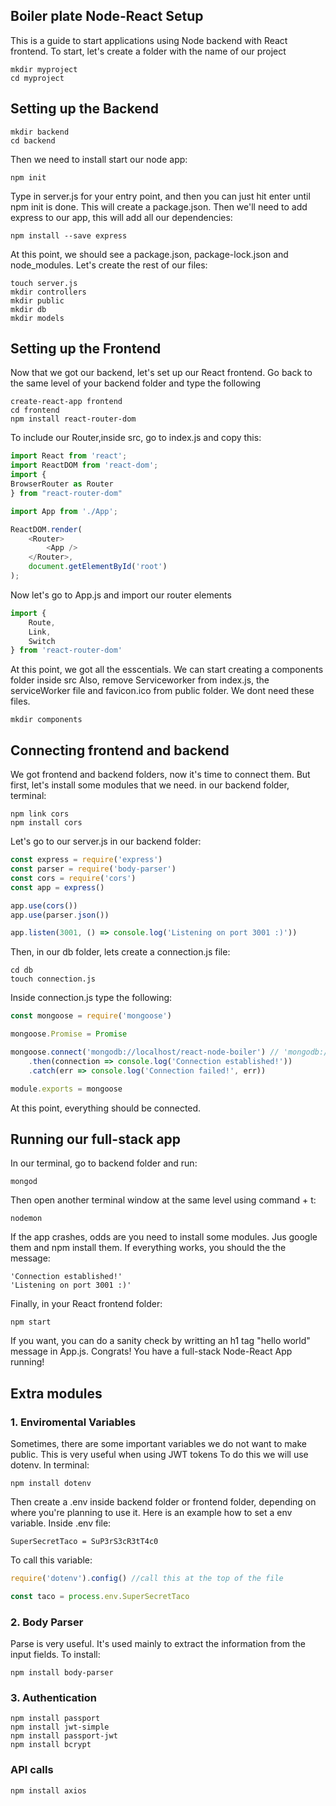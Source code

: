 ## Boiler plate Node-React Setup

This is a guide to start applications using Node backend with React frontend. To start, let's create a folder with the name of our project

```
mkdir myproject
cd myproject
```
## Setting up the Backend

```
mkdir backend
cd backend
```

Then we need to install start our node app:

```
npm init
```
Type in server.js for your entry point, and then you can just hit enter until npm init is done. This will create a package.json. Then we'll need to add express to our app, this will add all our dependencies:

```
npm install --save express
```

At this point, we should see a package.json, package-lock.json and node_modules. Let's create the rest of our files:

```
touch server.js
mkdir controllers
mkdir public
mkdir db
mkdir models
```

## Setting up the Frontend

Now that we got our backend, let's set up our React frontend. Go back to the same level of your backend folder and type the following

```
create-react-app frontend
cd frontend
npm install react-router-dom
```
To include our Router,inside src, go to index.js and copy this:

```javascript
import React from 'react';
import ReactDOM from 'react-dom';
import {
BrowserRouter as Router
} from "react-router-dom"

import App from './App';

ReactDOM.render(
    <Router>
        <App />
    </Router>,
    document.getElementById('root')
);
```
Now let's go to App.js and import our router elements

```javascript
import {
    Route,
    Link,
    Switch
} from 'react-router-dom'
```
At this point, we got all the esscentials. We can start creating a components folder inside src
Also, remove Serviceworker from index.js, the serviceWorker file and favicon.ico from public folder. We dont need these files.

```
mkdir components
```
## Connecting frontend and backend

We got frontend and backend folders, now it's time to connect them. But first, let's install some modules that we need. in our backend folder, terminal:

```
npm link cors
npm install cors
```

Let's go to our server.js in our backend folder:

```javascript
const express = require('express')
const parser = require('body-parser')
const cors = require('cors')
const app = express()

app.use(cors())
app.use(parser.json())

app.listen(3001, () => console.log('Listening on port 3001 :)'))
```
Then, in our db folder, lets create a connection.js file:

```
cd db
touch connection.js
```
Inside connection.js type the following:

```javascript
const mongoose = require('mongoose')

mongoose.Promise = Promise

mongoose.connect('mongodb://localhost/react-node-boiler') // 'mongodb://localhost/name_of_your_database'
    .then(connection => console.log('Connection established!'))
    .catch(err => console.log('Connection failed!', err))

module.exports = mongoose
```
At this point, everything should be connected.

## Running our full-stack app

In our terminal, go to backend folder and run:

```
mongod
```

Then open another terminal window at the same level using command + t:

```
nodemon
```

If the app crashes, odds are you need to install some modules. Jus google them and npm install them. If everything works, you should the the message:

```
'Connection established!'
'Listening on port 3001 :)'
```

Finally, in your React frontend folder:

```
npm start
```

If you want, you can do a sanity check by writting an h1 tag "hello world" message in App.js. Congrats! You have a full-stack Node-React App running!

## Extra modules

### 1. Enviromental Variables

Sometimes, there are some important variables we do not want to make public. This is very useful when using JWT tokens To do this we will use dotenv. In terminal:

```
npm install dotenv
```
Then create a .env inside backend folder or frontend folder, depending on where you're planning to use it. Here is an example how to set a env variable. Inside .env file:

```
SuperSecretTaco = SuP3rS3cR3tT4c0
```

To call this variable:

```javascript
require('dotenv').config() //call this at the top of the file

const taco = process.env.SuperSecretTaco
```
### 2. Body Parser

Parse is very useful. It's used mainly to extract the information from the input fields. To install:

```
npm install body-parser
```

### 3. Authentication

```
npm install passport
npm install jwt-simple
npm install passport-jwt
npm install bcrypt 
```

### API calls

```
npm install axios
```